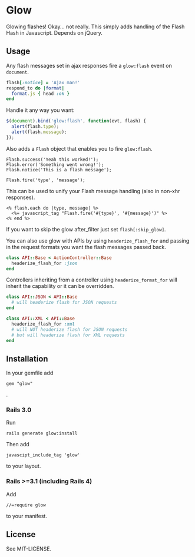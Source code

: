 # Glow

Glowing flashes! Okay... not really. This simply adds handling of the
Flash Hash in Javascript. Depends on jQuery.

## Usage

Any flash messages set in ajax responses fire a `glow:flash`
event on `document`.

```ruby
flash[:notice] = 'Ajax man!'
respond_to do |format|
  format.js { head :ok }
end
```

Handle it any way you want:

```javascript
$(document).bind('glow:flash', function(evt, flash) {
  alert(flash.type);
  alert(flash.message);
});
```

Also adds a `Flash` object that enables you to fire `glow:flash`.

    Flash.success('Yeah this worked!');
    Flash.error('Something went wrong!');
    Flash.notice('This is a flash message');

    Flash.fire('type', 'message');

This can be used to unify your Flash message handling (also in non-xhr
responses).

    <% flash.each do |type, message| %>
      <%= javascript_tag "Flash.fire('#{type}', '#{message}')" %>
    <% end %>

If you want to skip the glow after_filter just set `flash[:skip_glow]`.


You can also use glow with APIs by using `headerize_flash_for` and passing
in the request formats you want the flash messages passed back.

``` ruby
class API::Base < ActionController::Base
  headerize_flash_for :json
end
```

Controllers inheriting from a controller using `headerize_format_for` will
inherit the capability or it can be overridden.

``` ruby
class API::JSON < API::Base
  # will headerize flash for JSON requests
end

class API::XML < API::Base
  headerize_flash_for :xml
  # will NOT headerize flash for JSON requests
  # but will headerize flash for XML requests
end
```



## Installation

In your gemfile add

    gem "glow"

.

### Rails 3.0

Run

    rails generate glow:install

Then add

    javascipt_include_tag 'glow'

to your layout.

### Rails >=3.1 (including Rails 4)

Add

    //=require glow

to your manifest.

## License

See MIT-LICENSE.
